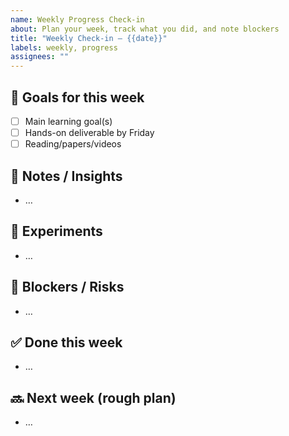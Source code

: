 ```yaml
---
name: Weekly Progress Check-in
about: Plan your week, track what you did, and note blockers
title: "Weekly Check-in – {{date}}"
labels: weekly, progress
assignees: ""
---
```


## 🎯 Goals for this week
- [ ] Main learning goal(s)
- [ ] Hands-on deliverable by Friday
- [ ] Reading/papers/videos

## 🧠 Notes / Insights
- …

## 🧪 Experiments
- …

## 🚧 Blockers / Risks
- …

## ✅ Done this week
- …

## 🔜 Next week (rough plan)
- …
